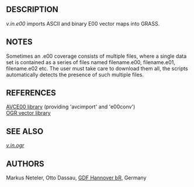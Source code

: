 ## DESCRIPTION

*v.in.e00* imports ASCII and binary E00 vector maps into GRASS.

## NOTES

Sometimes an .e00 coverage consists of multiple files, where a single
data set is contained as a series of files named filename.e00,
filename.e01, filename.e02 etc. The user must take care to download them
all, the scripts automatically detects the presence of such multiple
files.

## REFERENCES

[AVCE00 library](http://avce00.maptools.org) (providing 'avcimport' and
'e00conv')  
[OGR vector library](https://gdal.org/)

## SEE ALSO

*[v.in.ogr](v.in.ogr.md)*

## AUTHORS

Markus Neteler, Otto Dassau, [GDF Hannover
bR](http://www.gdf-hannover.de/), Germany
